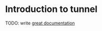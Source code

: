 # Introduction to tunnel

TODO: write [great documentation](http://jacobian.org/writing/great-documentation/what-to-write/)
